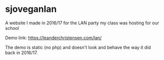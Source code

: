 # sjoveganlan
A website I made in 2016/17 for the LAN party my class was hosting for our school



Demo link: https://leanderchristensen.com/lan/

The demo is static (no php) and doesn't look and behave the way it did back in 2016/17.
